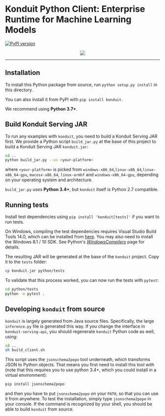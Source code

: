 # Konduit Python Client: Enterprise Runtime for Machine Learning Models

[![PyPI version](https://badge.fury.io/py/konduit.svg)](https://badge.fury.io/py/konduit)

<p align="center">
  <img src="https://s3.amazonaws.com/TWFiles/486936/companyLogo/tf_44cf7e67-0538-4a83-b686-e5145eca1c41.Konduit_teamwork.jpg">
</p>

---

## Installation

To install this Python package from source, run `python setup.py install` in this directory. 

You can also install it from PyPI with `pip install konduit`.

We recommend using **Python 3.7+**.

## Build Konduit Serving JAR 
To run any examples with `konduit`, you need to build a Konduit Serving JAR first. 
We provide a Python script `build_jar.py` at the base of this project to 
build a Konduit Serving JAR `konduit.jar`: 

```bash
cd ..
python build_jar.py --os <your-platform>
```

where `<your-platform>` is picked from `windows-x86_64`,`linux-x86_64`,`linux-x86_64-gpu`,
`macosx-x86_64`, `linux-armhf` and `windows-x86_64-gpu`, depending on your operating system
and architecture.

`build_jar.py` uses **Python 3.4+**, but `konduit` itself is Python 2.7 compatible.

## Running tests

Install test dependencies using `pip install 'konduit[tests]'` if you want to run tests. 

On Windows, compiling the test dependencies requires Visual Studio Build Tools 14.0, which can be installed from [here](https://visualstudio.microsoft.com/downloads/). You may also need to install the Windows 8.1 / 10 SDK. See Python's [*WindowsCompilers*](https://wiki.python.org/moin/WindowsCompilers) page for details. 

The resulting JAR will be generated at the base of the `konduit` project.
Copy it to the `tests` folder:

```bash
cp konduit.jar python/tests
```

To validate that this process worked, you can now run the tests with `pytest`:

```bash
cd python/tests
python -m pytest .
```

## Developing `konduit` from source

`konduit` is largely generated from Java source files. Specifically, the large `inference.py` file is generated
this way. If you change the interface in `konduit-serving-api`, you should regenerate `konduit` Python code as well,
using:

```bash
cd ..
sh build_client.sh
```

This script uses the `jsonschema2popo` tool underneath, which transforms JSON to Python objects.
That means you first need to install this tool with (note that this requires you to use python 3.4+,
which you could install in a virtual environment):

```bash
pip install jsonschema2popo
```

and then you have to put `jsonschema2popo` on your `PATH`, so that you can use it from anywhere. To test
the installation, simply type `jsonschema2popo` in your console. If the command is recognized
by your shell, you should be able to build `konduit` from source.
